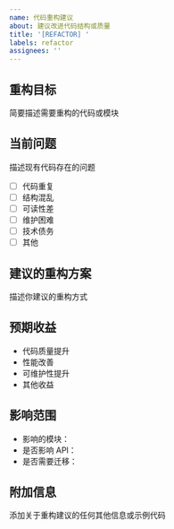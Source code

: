 ```yaml
---
name: 代码重构建议
about: 建议改进代码结构或质量
title: '[REFACTOR] '
labels: refactor
assignees: ''
---
```


## 重构目标
简要描述需要重构的代码或模块

## 当前问题
描述现有代码存在的问题
- [ ] 代码重复
- [ ] 结构混乱
- [ ] 可读性差
- [ ] 维护困难
- [ ] 技术债务
- [ ] 其他

## 建议的重构方案
描述你建议的重构方式

## 预期收益
- 代码质量提升
- 性能改善
- 可维护性提升
- 其他收益

## 影响范围
- 影响的模块：
- 是否影响 API：
- 是否需要迁移：

## 附加信息
添加关于重构建议的任何其他信息或示例代码

